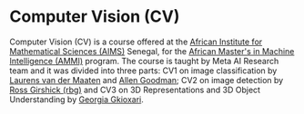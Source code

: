 # Computer Vision (CV)

Computer Vision (CV) is a course offered at the [African Institute for Mathematical Sciences (AIMS)](https://aims-senegal.org/) Senegal, for the [African Master's in Machine Intelligence (AMMI)](https://aimsammi.org/) program. The course is taught by Meta AI Research  team and it was divided into three parts:
CV1 on  image classification  by [Laurens van der Maaten](https://lvdmaaten.github.io/) and [Allen Goodman](https://www.linkedin.com/in/allen-goodman/); CV2 on image detection by [Ross Girshick (rbg)](https://research.facebook.com/people/girshick-ross/) and CV3 on 3D Representations and 3D Object Understanding by [Georgia Gkioxari](https://gkioxari.github.io/).



